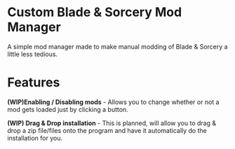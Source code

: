 # Custom Blade & Sorcery Mod Manager
A simple mod manager made to make manual modding of Blade & Sorcery a little less tedious.
# Features
**(WIP)Enabling / Disabling mods** - Allows you to change whether or not a mod gets loaded just by clicking a button.

**(WIP) Drag & Drop installation** - This is planned, will allow you to drag & drop a zip file/files onto the program and have it automatically do the installation for you.
